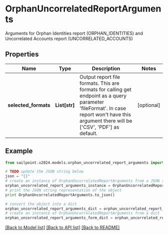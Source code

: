 # OrphanUncorrelatedReportArguments

Arguments for Orphan Identities report (ORPHAN_IDENTITIES) and Uncorrelated Accounts report (UNCORRELATED_ACCOUNTS)

## Properties

Name | Type | Description | Notes
------------ | ------------- | ------------- | -------------
**selected_formats** | **List[str]** | Output report file formats. This are formats for calling get endpoint as a query parameter &#39;fileFormat&#39;.  In case report won&#39;t have this argument there will be [&#39;CSV&#39;, &#39;PDF&#39;] as default. | [optional] 

## Example

```python
from sailpoint.v2024.models.orphan_uncorrelated_report_arguments import OrphanUncorrelatedReportArguments

# TODO update the JSON string below
json = "{}"
# create an instance of OrphanUncorrelatedReportArguments from a JSON string
orphan_uncorrelated_report_arguments_instance = OrphanUncorrelatedReportArguments.from_json(json)
# print the JSON string representation of the object
print OrphanUncorrelatedReportArguments.to_json()

# convert the object into a dict
orphan_uncorrelated_report_arguments_dict = orphan_uncorrelated_report_arguments_instance.to_dict()
# create an instance of OrphanUncorrelatedReportArguments from a dict
orphan_uncorrelated_report_arguments_form_dict = orphan_uncorrelated_report_arguments.from_dict(orphan_uncorrelated_report_arguments_dict)
```
[[Back to Model list]](../README.md#documentation-for-models) [[Back to API list]](../README.md#documentation-for-api-endpoints) [[Back to README]](../README.md)


